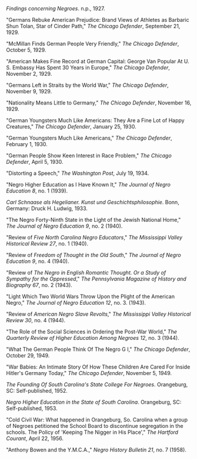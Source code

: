*Findings concerning Negroes*. n.p., 1927.

"Germans Rebuke American Prejudice: Brand Views of Athletes as Barbaric Shun Tolan, Star of Cinder Path," *The Chicago Defender*, September 21, 1929.

"McMillan Finds German People Very Friendly," *The Chicago Defender*, October 5, 1929.

"American Makes Fine Record at German Capital: George Van Popular At U. S. Embassy Has Spent 30 Years in Europe," *The Chicago Defender*, November 2, 1929.

"Germans Left in Straits by the World War," *The Chicago Defender*, November 9, 1929.

"Nationality Means Little to Germany," *The Chicago Defender*, November 16, 1929. 

"German Youngsters Much Like Americans: They Are a Fine Lot of Happy Creatures," *The Chicago Defender*, January 25, 1930. 

"German Youngsters Much Like Americans," *The Chicago Defender*, February 1, 1930. 

"German People Show Keen Interest in Race Problem," *The Chicago Defender*, April 5, 1930. 

"Distorting a Speech," *The Washington Post*, July 19, 1934. 

"Negro Higher Education as I Have Known It," *The Journal of Negro Education 8*, no. 1 (1939). 

*Carl Schnaase als Hegelianer. Kunst und Geschichtsphilosophie*. Bonn, Germany: Druck H. Ludwig, 1933.

"The Negro Forty-Ninth State in the Light of the Jewish National Home," *The Journal of Negro Education 9*, no. 2 (1940).

"Review of *Five North Carolina Negro Educators*," *The Mississippi Valley Historical Review 27*, no. 1 (1940).

"Review of *Freedom of Thought in the Old South*," *The Journal of Negro Education 9*, no. 4 (1940).

"Review of *The Negro in English Romantic Thought. Or a Study of Sympathy for the Oppressed*," *The Pennsylvania Magazine of History and Biography 67*, no. 2 (1943).

"Light Which Two World Wars Throw Upon the Plight of the American Negro," *The Journal of Negro Education 12*, no. 3. (1943).

"Review of *American Negro Slave Revolts*," *The Mississippi Valley Historical Review 30*, no. 4 (1944).

"The Role of the Social Sciences in Ordering the Post-War World," *The Quarterly Review of Higher Education Among Negroes 12*, no. 3 (1944).

"What The German People Think Of The Negro G I," *The Chicago Defender*, October 29, 1949.

"War Babies: An Intimate Story Of How These Children Are Cared For Inside Hitler's Germany Today," *The Chicago Defender*, November 5, 1949.

*The Founding Of South Carolina's State College For Negroes*. Orangeburg, SC: Self-published, 1952.

*Negro Higher Education in the State of South Carolina*. Orangeburg, SC: Self-published, 1953.

"Cold Civil War: What happened in Orangeburg, So. Carolina when a group of Negroes petitioned the School Board to discontinue segregation in the schools. The Policy of 'Keeping The Nigger in His Place'," *The Hartford Courant*, April 22, 1956. 

"Anthony Bowen and the Y.M.C.A.," *Negro History Bulletin 21*, no. 7 (1958).
